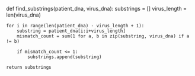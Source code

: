 def find_substrings(patient_dna, virus_dna):
    substrings = []
    virus_length = len(virus_dna)
    
    for i in range(len(patient_dna) - virus_length + 1):
        substring = patient_dna[i:i+virus_length]
        mismatch_count = sum(1 for a, b in zip(substring, virus_dna) if a != b)
        
        if mismatch_count <= 1:
            substrings.append(substring)
    
    return substrings
